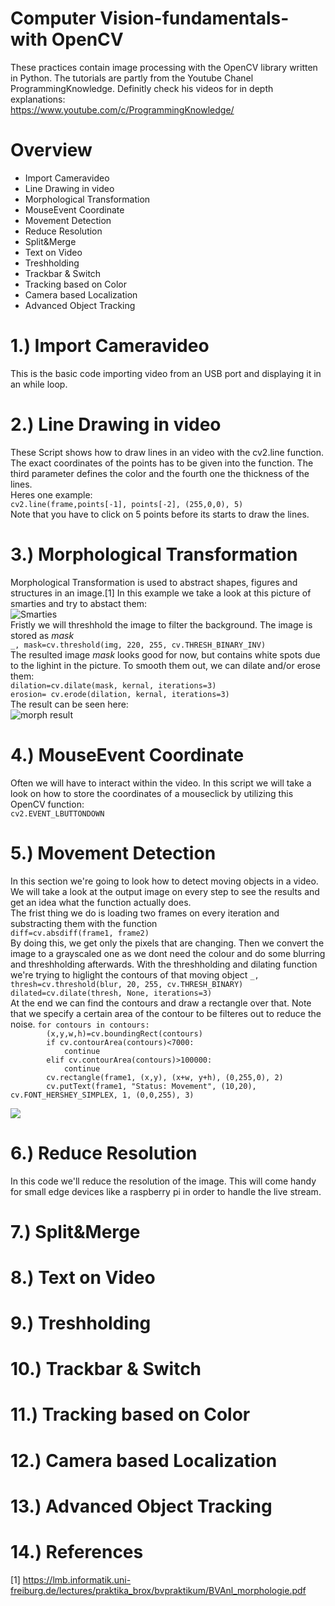 # Computer Vision-fundamentals-with OpenCV
These practices contain image processing with the OpenCV library written in Python. The tutorials are partly from the Youtube Chanel ProgrammingKnowledge. Definitly check his videos for in depth explanations: <br />
https://www.youtube.com/c/ProgrammingKnowledge/

# Overview
- Import Cameravideo
- Line Drawing in video
- Morphological Transformation
- MouseEvent Coordinate
- Movement Detection
- Reduce Resolution
- Split&Merge
- Text on Video
- Treshholding
- Trackbar & Switch
- Tracking based on Color
- Camera based Localization
- Advanced Object Tracking

# 1.) Import Cameravideo
This is the basic code importing video from an USB port and displaying it in an while loop. 



# 2.) Line Drawing in video
These Script shows how to draw lines in an video with the cv2.line function. The exact coordinates of the points has to be given into the function. The third parameter defines the color and the fourth one the thickness of the lines.<br /> Heres one example:<br />
```cv2.line(frame,points[-1], points[-2], (255,0,0), 5)``` <br />
Note that you have to click on 5 points before its starts to draw the lines.
# 3.) Morphological Transformation
Morphological Transformation is used to abstract shapes, figures and structures in an image.[1] In this example we take a look at this picture of smarties and try to abstact them: <br />
![Smarties](https://github.com/Buestue/Computer-Vision-practices/blob/master/smarties.png?raw=true) <br />
Fristly we will threshhold the image to filter the background. The image is stored as _mask_ <br />
```_, mask=cv.threshold(img, 220, 255, cv.THRESH_BINARY_INV)``` <br />
The resulted image _mask_ looks good for now, but contains white spots due to the lighint in the picture. To smooth them out, we can dilate and/or erose them: <br />
```dilation=cv.dilate(mask, kernal, iterations=3)``` <br />
```erosion= cv.erode(dilation, kernal, iterations=3)``` <br />
The result can be seen here: <br />
![morph result](https://github.com/Buestue/Computer-Vision-practices/blob/master/morph_result.PNG?raw=true) <br />



# 4.) MouseEvent Coordinate
Often we will have to interact within the video. In this script we will take a look on how to store the coordinates of a mouseclick by utilizing this OpenCV function: <br/>
```cv2.EVENT_LBUTTONDOWN``` <br />
# 5.) Movement Detection
In this section we're going to look how to detect moving objects in a video. We will take a look at the output image on every step to see the results and get an idea what the function actually does. <br/>
The frist thing we do is loading two frames on every iteration and substracting them with the function <br />
```diff=cv.absdiff(frame1, frame2)``` <br />
By doing this, we get only the pixels that are changing. Then we convert the image to a grayscaled one as we dont need the colour and do some blurring and threshholding afterwards. With the threshholding and dilating function we're trying to higlight the contours of that moving object
```_, thresh=cv.threshold(blur, 20, 255, cv.THRESH_BINARY)``` <br />
```dilated=cv.dilate(thresh, None, iterations=3)``` <br />
At the end we can find the contours and draw a rectangle over that. Note that we specify a certain area of the contour to be filteres out to reduce the noise.
```for contours in contours:``` <br />
```        (x,y,w,h)=cv.boundingRect(contours)``` <br />
```        if cv.contourArea(contours)<7000:``` <br />
```            continue``` <br />
```        elif cv.contourArea(contours)>100000:``` <br />
```            continue``` <br />
```        cv.rectangle(frame1, (x,y), (x+w, y+h), (0,255,0), 2)``` <br />
```        cv.putText(frame1, "Status: Movement", (10,20), cv.FONT_HERSHEY_SIMPLEX, 1, (0,0,255), 3)``` <br />

![](movement.gif)
# 6.) Reduce Resolution
In this code we'll reduce the resolution of the image. This will come handy for small edge devices like a raspberry pi in order to handle the live stream. 
# 7.) Split&Merge
# 8.) Text on Video
# 9.) Treshholding
# 10.) Trackbar & Switch
# 11.) Tracking based on Color
# 12.) Camera based Localization
# 13.) Advanced Object Tracking
# 14.) References
[1] https://lmb.informatik.uni-freiburg.de/lectures/praktika_brox/bvpraktikum/BVAnl_morphologie.pdf
